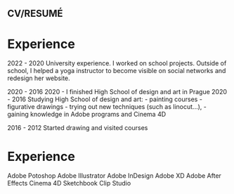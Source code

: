 ## CV/RESUMÉ
# Experience

  2022 - 2020 
   University experience. I worked on school projects. 
   Outside of school, I helped a yoga instructor to become visible on social networks and redesign her website.
  
  2020 - 2016
  2020 - I finished High School of design and art in Prague
  2020 - 2016 Studying High School of design and art:
    - painting courses
    - figurative drawings 
    - trying out new techniques (such as linocut...), 
    - gaining knowledge in Adobe programs and Cinema 4D
    
  2016 - 2012
    Started drawing and visited courses
    
# Experience
Adobe Potoshop
Adobe Illustrator
Adobe InDesign
Adobe XD
Adobe After Effects
Cinema 4D
Sketchbook
Clip Studio
